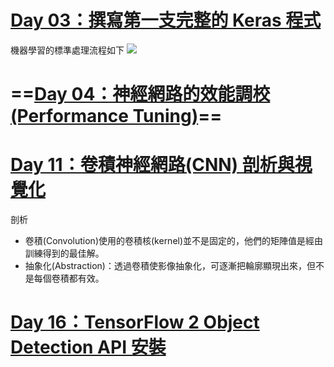 # [Day 03：撰寫第一支完整的 Keras 程式](https://ithelp.ithome.com.tw/articles/10233758)
機器學習的標準處理流程如下
![](https://ithelp.ithome.com.tw/upload/images/20200903/20001976UxH8Uf9GdY.png)

# ==[Day 04：神經網路的效能調校(Performance Tuning)](https://ithelp.ithome.com.tw/articles/10234059)==

# [Day 11：卷積神經網路(CNN) 剖析與視覺化](https://ithelp.ithome.com.tw/articles/10235547)
剖析
- 卷積(Convolution)使用的卷積核(kernel)並不是固定的，他們的矩陣值是經由訓練得到的最佳解。
- 抽象化(Abstraction)：透過卷積使影像抽象化，可逐漸把輪廓顯現出來，但不是每個卷積都有效。

# [Day 16：TensorFlow 2 Object Detection API 安裝](https://ithelp.ithome.com.tw/articles/10237443)
